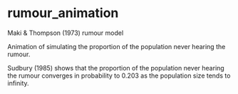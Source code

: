 # rumour_animation
Maki &amp; Thompson (1973) rumour model

Animation of simulating the proportion of the population never hearing the rumour.

Sudbury (1985) shows that the proportion of the population never hearing the rumour converges in probability to 0.203 as the population size tends to infinity.
